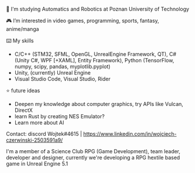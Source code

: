  🏫 I'm studying Automatics and Robotics at Poznan University of Technology
 
 🎮 I’m interested in video games, programming, sports, fantasy, anime/manga

 ⌨️ My skills
- C/C++ (STM32, SFML, OpenGL, UnrealEngine Framework, QT), C# (Unity C#, WPF [+XAML], Entity Framework), Python (TensorFlow, numpy, scipy, pandas, myplotlib.pyplot)
- Unity, (currently) Unreal Engine
- Visual Studio Code, Visual Studio, Rider

 ⭐ future ideas
 - Deepen my knowledge about computer graphics, try APIs like Vulcan, DirectX
 - learn Rust by creating NES Emulator?
 - Learn more about AI 

Contact:
discord Wojtek#4615 | https://www.linkedin.com/in/wojciech-czerwinski-2503591a9/ 

I'm a member of a Science Club RPG (Game Development), team leader, developer and designer, currently we're developing a RPG hextile based game in Unreal Engine 5.1


